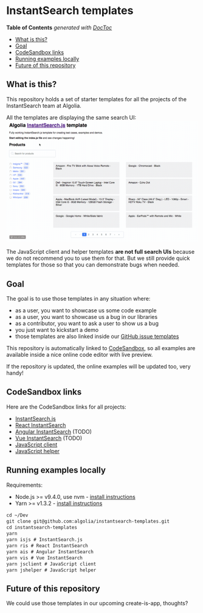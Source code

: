 # InstantSearch templates

<!-- START doctoc generated TOC please keep comment here to allow auto update -->
<!-- DON'T EDIT THIS SECTION, INSTEAD RE-RUN doctoc TO UPDATE -->
**Table of Contents**  *generated with [DocToc](https://github.com/thlorenz/doctoc)*

- [What is this?](#what-is-this)
- [Goal](#goal)
- [CodeSandbox links](#codesandbox-links)
- [Running examples locally](#running-examples-locally)
- [Future of this repository](#future-of-this-repository)

<!-- END doctoc generated TOC please keep comment here to allow auto update -->

## What is this?

This repository holds a set of starter templates for all the projects of the InstantSearch team at Algolia.

All the templates are displaying the same search UI:
![demo](./demo.gif)

The JavaScript client and helper templates **are not full search UIs** because we do
not recommend you to use them for that. But we still provide quick templates for those
so that you can demonstrate bugs when needed.

## Goal

The goal is to use those templates in any situation where:
- as a user, you want to showcase us some code example
- as a user, you want to showcase us a bug in our libraries
- as a contributor, you want to ask a user to show us a bug
- you just want to kickstart a demo
- those templates are also linked inside our [GitHub issue templates](https://github.com/blog/2111-issue-and-pull-request-templates)

This repository is automatically linked to [CodeSandbox](https://codesandbox.io/), so all
examples are available inside a nice online code editor with live preview.

If the repository is updated, the online examples will be updated too, very handy!

## CodeSandbox links

Here are the CodeSandbox links for all projects:
- [InstantSearch.js](https://codesandbox.io/s/github/algolia/instantsearch-templates/tree/master/src/InstantSearch.js)
- [React InstantSearch](https://codesandbox.io/s/github/algolia/instantsearch-templates/tree/master/src/React%20InstantSearch)
- [Angular InstantSearch](https://codesandbox.io/s/github/algolia/instantsearch-templates/tree/master/src/Angular%20InstantSearch) (TODO)
- [Vue InstantSearch](https://codesandbox.io/s/github/algolia/instantsearch-templates/tree/master/src/Vue%20InstantSearch) (TODO)
- [JavaScript client](https://codesandbox.io/s/github/algolia/instantsearch-templates/tree/master/src/JavaScript%20client)
- [JavaScript helper](https://codesandbox.io/s/github/algolia/instantsearch-templates/tree/master/src/JavaScript%20helper)

## Running examples locally

Requirements:
- Node.js >= v9.4.0, use nvm - [install instructions](https://github.com/creationix/nvm#install-script)
- Yarn >= v1.3.2 - [install instructions](https://yarnpkg.com/en/docs/install#alternatives-tab)


```
cd ~/Dev
git clone git@github.com:algolia/instantsearch-templates.git
cd instantsearch-templates
yarn
yarn isjs # InstantSearch.js
yarn ris # React InstantSearch
yarn ais # Angular InstantSearch
yarn vis # Vue InstantSearch
yarn jsclient # JavaScript client
yarn jshelper # JavaScript helper
```

## Future of this repository

We could use those templates in our upcoming create-is-app, thoughts?
